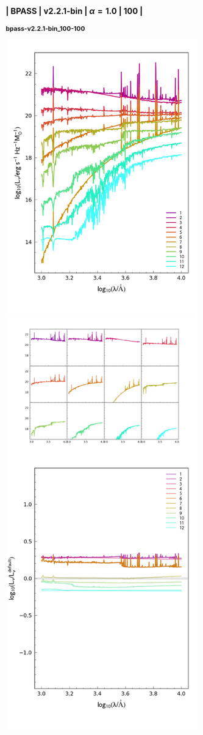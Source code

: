 
## | BPASS | v2.2.1-bin | $\alpha=1.0$ | 100 |
### bpass-v2.2.1-bin_100-100
![](../figs/Wilkins22_bpass-v2.2.1-bin_100-100_all.png)
![](../figs/Wilkins22_bpass-v2.2.1-bin_100-100_individual.png)
![](../figs/Wilkins22_bpass-v2.2.1-bin_100-100_comparison.png)
    